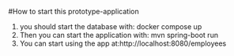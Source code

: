#How to start this prototype-application

1. you should start the database with: docker compose up
2. Then you can start the application with: mvn spring-boot run
3. You can start using the app at:http://localhost:8080/employees
